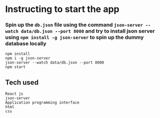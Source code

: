 # Instructing to start the app

### Spin up the `db.json` file using the command `json-server --watch data/db.json --port 8000` and try to install json server using `npm install -g json-server` to spin up the dummy database locally

```
npm install
npm i -g json-server
json-server --watch data/db.json --port 8000
npm start
```

## Tech used

```
React js
json-server
Application programming interface
html
css
```
